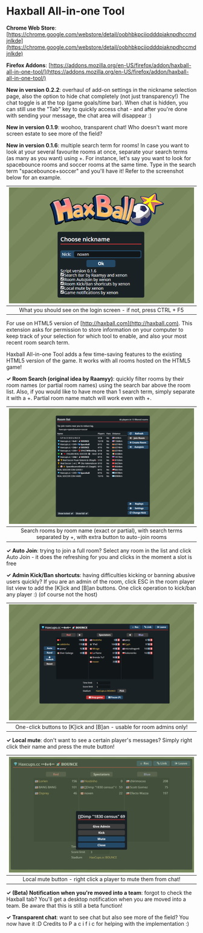 # Haxball All-in-one Tool

**Chrome Web Store**: [https://chrome.google.com/webstore/detail/oobhbkpciiodddpiaknpdhccmdjnlkde](https://chrome.google.com/webstore/detail/oobhbkpciiodddpiaknpdhccmdjnlkde)

**Firefox Addons**: [https://addons.mozilla.org/en-US/firefox/addon/haxball-all-in-one-tool/](https://addons.mozilla.org/en-US/firefox/addon/haxball-all-in-one-tool/)

**New in version 0.2.2**: overhaul of add-on settings in the nickname selection page, also the option to hide chat completely (not just transparency!) The chat toggle is at the top (game goals/time bar). When chat is hidden, you can still use the "Tab" key to quickly access chat - and after you're done with sending your message, the chat area will disappear :)

**New in version 0.1.9**: woohoo, transparent chat! Who doesn't want more screen estate to see more of the field?

**New in version 0.1.6**: multiple search term for rooms! In case you want to look at your several favourite rooms at once, separate your search terms (as many as you want) using +. For instance, let's say you want to look for spacebounce rooms and soccer rooms at the same time. Type in the search term "spacebounce+soccer" and you'll have it! Refer to the screenshot below for an example.

| ![](/screenshots/ss1.png) |
| :--: |
| What you should see on the login screen - if not, press CTRL + F5 |

For use on HTML5 version of [http://haxball.com](http://haxball.com). This extension asks for permission to store information on your computer to keep track of your selection for which tool to enable, and also your most recent room search term.

Haxball All-in-one Tool adds a few time-saving features to the existing HTML5 version of the game. It works with all rooms hosted on the HTML5 game!

**✓ Room Search (original idea by Raamyy)**: quickly filter rooms by their room names (or partial room names) using the search bar above the room list. Also, if you would like to have more than 1 search term, simply separate it with a +. Partial room name match will work even with +.

| ![](/screenshots/ss2.png) |
| :--: |
| Search rooms by room name (exact or partial), with search terms separated by +, with extra button to auto-join rooms |

**✓ Auto Join**: trying to join a full room? Select any room in the list and click Auto Join - it does the refreshing for you and clicks in the moment a slot is free

**✓ Admin Kick/Ban shortcuts**: having difficulties kicking or banning abusive users quickly? If you are an admin of the room, click ESC in the room player list view to add the [K]ick and [B]an buttons. One click operation to kick/ban any player :) (of course not the host)

| ![](/screenshots/ss3.png) |
| :--: |
| One-click buttons to [K]ick and [B]an - usable for room admins only! |

**✓ Local mute**: don't want to see a certain player's messages? Simply right click their name and press the mute button!

| ![](/screenshots/ss4.png) |
| :--: |
| Local mute button - right click a player to mute them from chat! |

**✓ (Beta) Notification when you're moved into a team**: forgot to check the Haxball tab? You'll get a desktop notification when you are moved into a team. Be aware that this is still a beta function!

**✓ Transparent chat**: want to see chat but also see more of the field? You now have it :D Credits to P a c i f i c for helping with the implementation :)
